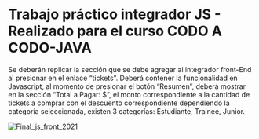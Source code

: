 # Trabajo práctico integrador JS - Realizado para el curso CODO A CODO-JAVA

Se deberán replicar la sección que se debe agregar al integrador front-End al presionar en el enlace “tickets”.
Deberá contener la funcionalidad en Javascript, al momento de presionar el botón “Resumen”, deberá mostrar en la sección “Total a Pagar: $”,
el monto correspondiente a la cantidad de tickets a comprar con el descuento correspondiente dependiendo la categoría seleccionada, existen 3 categorías:
Estudiante, Trainee, Junior.

![Final_js_front_2021](https://user-images.githubusercontent.com/101385609/204452401-7b8b7251-f3a7-4789-bfc0-1ed05004b393.png)
